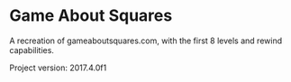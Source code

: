 # Game About Squares
A recreation of gameaboutsquares.com, with the first 8 levels and rewind capabilities.

Project version: 2017.4.0f1
